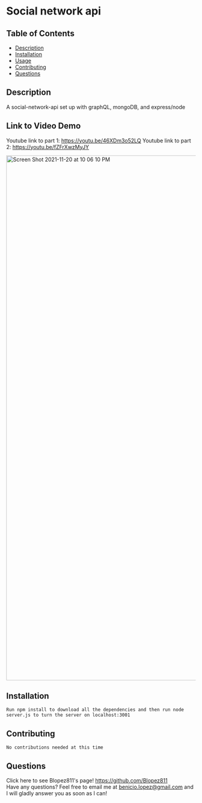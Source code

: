  # Social network api
  
  ## Table of Contents
  * [Description](https://github.com/Blopez811/social-network-api#description)
  * [Installation](https://github.com/Blopez811/social-network-api#installation)
  * [Usage](https://github.com/Blopez811/social-network-api#usage)
  * [Contributing](https://github.com/Blopez811/social-network-api#contributing)
  * [Questions](https://github.com/Blopez811/social-network-api#questions)

  ## Description
   A social-network-api set up with graphQL, mongoDB, and express/node
   
   ## Link to Video Demo
   Youtube link to part 1: https://youtu.be/46XDm3o52LQ
   Youtube link to part 2: https://youtu.be/fZFrXwzMyJY
   
   <img width="1392" alt="Screen Shot 2021-11-20 at 10 06 10 PM" src="https://user-images.githubusercontent.com/84877211/142749152-38387a51-0fa5-47eb-a5f7-29909e7723cc.png">

   

  ## Installation
    Run npm install to download all the dependencies and then run node server.js to turn the server on localhost:3001
    
  ## Contributing
    No contributions needed at this time

  ## Questions
  Click here to see Blopez811's page! https://github.com/Blopez811  
  Have any questions? Feel free to email me at benicio.lopez@gmail.com and I will gladly answer you as soon as I can!
